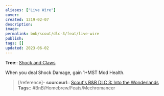 ```yaml
---
aliases: ["Live Wire"]
cover: 
created: 1319-02-07
description: 
image: 
permalink: bnb/scout/dlc-3/feat/live-wire
publish: 
tags: []
updated: 2023-06-02
---
```


**Tree**:: [Shock and Claws](Shock-and-Claws)

When you deal Shock Damage, gain 1+MST Mod Health.

> [!reference]-
> **sourceurl**:: [Scout's B&B DLC 3: Into the Wonderlands](https://docs.google.com/document/d/1MLOgrWwcLNTnP9PuXrKiLImy7SUh4hXO8arVUAlmdp0/edit)
> **Tags**:: #BnB/Homebrew/Feats/Mechromancer

